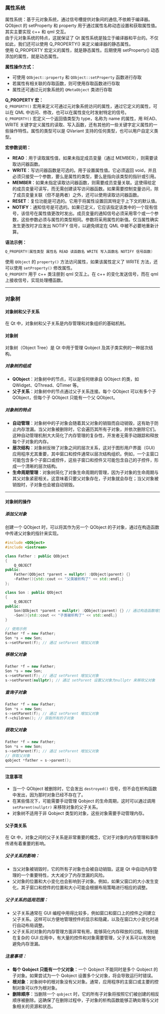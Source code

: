 ### 属性系统  
属性系统：基于元对象系统，通过信号槽提供对象间的通信,不依赖于编译器。  
QObject 的 setProperty 和 property 用于通过属性名称动态设置和获取属性值。其实主要实现 c++ 和 qml 交互。  
由于元对象系统的特点，这就保证了 Qt 属性系统是独立于编译器和平台的。不仅如此，我们还可以使用 Q_PROPERTY() 来定义编译器的静态属性。  
使用 Q_PROPERTY 宏定义的属性，就是静态属性。后期使用 setProperty() 动态添加的属性，就是动态属性。  

**属性操作方式：**  
- 可使用 `QObject::property` 和 `QObject::setProperty` 函数进行存取  
- 若属性有相关联的存取函数，则可使用存取函数进行存取  
- 属性还可通过元对象系统的 `QMetaObject` 类进行存取  

**Q_PROPERTY 宏：**  
`Q_PROPERTY()` 宏用来定义可通过元对象系统访问的属性，通过它定义的属性，可以在 QML 中访问、修改，也可以在属性变化时发射特定的信号。  
`Q_PROPERTY()` 宏定义一个返回值类型为 type，名称为 name 的属性，用 READ、WRITE 关键字定义属性的读取、写入函数，还有其他的一些关键字定义属性的一些操作特性。属性的类型可以是 QVariant 支持的任何类型，也可以用户自定义类型。  

**宏参数说明：**  
- **READ**：用于读取属性值，如果未指定成员变量（通过 MEMBER），则需要读取访问器函数。  
- **WRITE**：写访问器函数是可选的。用于设置属性值。它必须返回 void，并且必须只接受一个参数，要么是属性的类型，要么是指向该类型的指针或引用。  
- **MEMBER**：如果未指定读取访问器函数，则需要成员变量关联。这使得给定的成员变量可读写，而无需创建读写访问器函数。如果需要控制变量访问，除了成员变量关联（但不是两者）之外，还可以使用读取访问器函数。  
- **RESET**：复位功能是可选的。它用于将属性设置回其特定于上下文的默认值。  
- **NOTIFY**：通知信号是可选的。如果已定义，它应该指定该类中的一个现有信号，该信号在属性值更改时发出。成员变量的通知信号必须采用零个或一个参数，这些参数必须与属性的类型相同。参数将采用属性的新值。仅当属性确实发生更改时才应发出 NOTIFY 信号，以避免绑定在 QML 中被不必要地重新计算。  

**语法示例：**  
```cpp
Q_PROPERTY(属性类型 属性名 READ 读函数名 WRITE 写入函数名 NOTIFY 信号函数)
```  
使用 `QObject` 的 `property()` 方法访问属性，如果该属性定义了 WRITE 方法，还可以使用 `setProperty()` 修改属性。  
`Q_PROPERTY` 用于 c++ 类注册到 qml 交互上。在 c++ 的变化发送信号，而在 qml 上接收信号，实现处理槽函数。  

---

### 对象树  
#### 对象树和父子关系  
在 Qt 中，对象树和父子关系是内存管理和对象组织的基础机制。  

#### 对象树  
对象树（Object Tree）是 Qt 中用于管理 Qobject 及其子类实例的一种层次结构。  

##### 对象树的组成  
- **QObject**：对象树中的节点，可以是任何继承自 QObject 的类，如 QWidget、QThread、QTimer 等。  
- **父子关系**：对象树中的节点通过父子关系连接。每个 QObject 可以有多个子 QObject，但每个子 QObject 只能有一个父 QObject。  

##### 对象树的特点  
- **自动管理**：对象树中的子对象会随着其父对象的销毁而自动销毁，这有助于防止内存泄漏。当父对象被删除时，它会遍历其所有子对象，并依次删除它们。这种自动管理机制大大简化了内存管理的复杂性，开发者无需手动跟踪和释放每个子对象的内存。  
- **层次结构**：对象树反映了对象之间的层次关系，这对于图形用户界面（GUI）应用程序尤其重要，其中窗口和控件通常以层次结构组织。例如，一个主窗口可能包含多个子窗口或控件，这些子窗口和控件又可能包含自己的子控件，形成一个清晰的层次结构。  
- **生命周期管理**：对象树简化了对象生命周期的管理，因为子对象的生命周期与其父对象紧密相关。这意味着只要父对象存在，子对象就会存在；当父对象被销毁时，子对象也会被自动销毁。  

---

#### 对象树的操作  
##### 添加父对象  
创建一个 QObject 时，可以将其作为另一个 QObject 的子对象，通过在构造函数中传递父对象的指针来实现。  
```cpp
#include <QObject>
#include <iostream>

class Father : public QObject
{
    Q_OBJECT
public:
    Father(QObject *parent = nullptr) :QObject(parent) {}
    ~Father(){std::cout << "父类被析构了" << std::endl;}
};

class Son : public QObject
{
    Q_OBJECT
public:
    Son(QObject *parent = nullptr) :QObject(parent) {} // 通过构造函数增加父对象
    ~Son(){std::cout << "子类被析构了" << std::endl;}
}

// 使用示例
Father *f = new Father;
Son *s = new Son;
s->setParent(f); // 通过 setParent 增加父对象
```  

##### 移除父对象  
```cpp
Father *f = new Father;
Son *s = new Son;
s->setParent(f); // 通过 setParent 增加父对象
s->setParent(nullptr); // 通过 setParent 设置父对象为nullptr 来移除父对象
```  

##### 查询子对象  
```cpp
Father *f = new Father;
Son *s = new Son;
s->setParent(f); // 通过 setParent 增加父对象
f->children(); // 获取所有的子对象
```  

##### 获取父对象  
```cpp
Father *f = new Father;
Son *s = new Son;
s->setParent(f); // 通过 setParent 增加父对象
// 获取父对象
qobject *father = s->parent();
```  

---

#### 注意事项  
- 当一个 QObject 被删除时，它会发出 `destroyed()` 信号，但不会在析构函数中发出，因为那时对象已经不存在了。  
- 在某些情况下，可能需要手动管理 Qobject 的生命周期，这时可以通过调用 `setParent(nullptr)` 来移除对象的父子关系。  
- 对象树不适用于非 Qobject 类型的对象，这些对象需要手动管理内存。  

#### 父子类关系  
在 Qt 中，对象之间的父子关系是非常重要的概念，它对于对象的内存管理和事件传递有着重要的影响。  

##### 父子关系的影响：  
- 当父对象被销毁时，它的所有子对象也会被自动销毁。这是 Qt 中自动内存管理的一个重要特性，大大减少了内存泄漏的风险。  
- 父对象的位置和大小变化也会影响到子对象。例如，如果父窗口的大小发生变化，其子窗口和控件的位置和大小可能会根据布局策略进行相应的调整。  

##### 父子关系的适用范围：  
- 父子关系通常在 GUI 编程中用得比较多，例如窗口和窗口上的控件之间建立父子关系。这样可以方便地管理控件的显示和隐藏，以及在窗口大小变化时进行自动布局调整。  
- 父子关系对对象的内存管理方面非常有用，能够简化内存释放的过程。特别是在复杂的 GUI 应用中，有大量的控件和对象需要管理，父子关系可以有效地避免内存泄漏。  

##### 注意事项：  
- **每个 Qobject 只能有一个父对象**：一个 Qobject 不能同时是多个 Qobject 的子对象。如果尝试为一个 Qobject 设置多个父对象，将会导致运行时错误。  
- **根对象**：对象树中的根对象没有父对象。通常，应用程序的主窗口或主要的控制对象可以作为根对象。  
- **删除顺序**：当删除一个 `qobject` 时，它的所有子对象将按照它们被创建的相反顺序被删除。这确保了在删除过程中，子对象的析构函数能够正确处理与父对象相关的资源和状态。